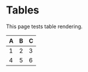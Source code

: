 
# Tables

This page tests table rendering.

| A | B | C |
|---|---|---|
| 1 | 2 | 3 |
| 4 | 5 | 6 |
